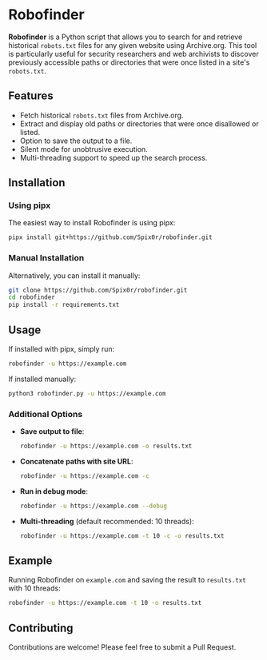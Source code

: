 # Robofinder

**Robofinder** is a Python script that allows you to search for and retrieve historical `robots.txt` files for any given website using Archive.org. This tool is particularly useful for security researchers and web archivists to discover previously accessible paths or directories that were once listed in a site's `robots.txt`.

## Features
- Fetch historical `robots.txt` files from Archive.org.
- Extract and display old paths or directories that were once disallowed or listed.
- Option to save the output to a file.
- Silent mode for unobtrusive execution.
- Multi-threading support to speed up the search process.

## Installation

### Using pipx
The easiest way to install Robofinder is using pipx:
```bash
pipx install git+https://github.com/Spix0r/robofinder.git
```

### Manual Installation
Alternatively, you can install it manually:
```bash
git clone https://github.com/Spix0r/robofinder.git
cd robofinder
pip install -r requirements.txt
```

## Usage

If installed with pipx, simply run:
```bash
robofinder -u https://example.com
```

If installed manually:
```bash
python3 robofinder.py -u https://example.com
```

### Additional Options

- **Save output to file**:
  ```bash
  robofinder -u https://example.com -o results.txt
  ```
- **Concatenate paths with site URL**:
  ```bash
  robofinder -u https://example.com -c
  ```
- **Run in debug mode**:
  ```bash
  robofinder -u https://example.com --debug
  ```
- **Multi-threading** (default recommended: 10 threads):
  ```bash
  robofinder -u https://example.com -t 10 -c -o results.txt
  ```

## Example

Running Robofinder on `example.com` and saving the result to `results.txt` with 10 threads:
```bash
robofinder -u https://example.com -t 10 -o results.txt
```

## Contributing

Contributions are welcome! Please feel free to submit a Pull Request.
